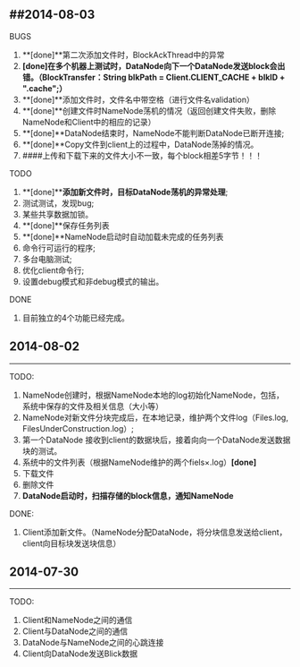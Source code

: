 ##2014-08-03
----
BUGS

1. **[done]**第二次添加文件时，BlockAckThread中的异常 
2. **[done]**在多个机器上测试时，DataNode向下一个DataNode发送block会出错。**（BlockTransfer：String blkPath = Client.CLIENT_CACHE + blkID + ".cache";）**
3. **[done]**添加文件时，文件名中带空格（进行文件名validation）
4.  **[done]**创建文件时NameNode荡机的情况（返回创建文件失败，删除NameNode和Client中的相应的记录）
5.  **[done]**DataNode结束时，NameNode不能判断DataNode已断开连接;
6.  **[done]**Copy文件到client上的过程中，DataNode荡掉的情况。
7. ####上传和下载下来的文件大小不一致，每个block相差5字节！！！

TODO

1. **[done]****添加新文件时，目标DataNode荡机的异常处理**;
2. 测试测试，发现bug;
3. 某些共享数据加锁。
4.  **[done]**保存任务列表
5.  **[done]**NameNode启动时自动加载未完成的任务列表
6. 命令行可运行的程序;
7. 多台电脑测试;
8. 优化client命令行;
9. 设置debug模式和非debug模式的输出。

DONE

1. 目前独立的4个功能已经完成。

## 2014-08-02
---
TODO:

1. NameNode创建时，根据NameNode本地的log初始化NameNode，包括，系统中保存的文件及相关信息（大小等）
2. NameNode对新文件分块完成后，在本地记录，维护两个文件log（Files.log, FilesUnderConstruction.log）;
3. 第一个DataNode 接收到client的数据块后，接着向向一个DataNode发送数据块的测试。
4. 系统中的文件列表（根据NameNode维护的两个fiels×.log）**[done]**
5. 下载文件
5. 删除文件
6. **DataNode启动时，扫描存储的block信息，通知NameNode**


DONE:

1. Client添加新文件。（NameNode分配DataNode，将分块信息发送给client，client向目标块发送块信息）
## 2014-07-30
---
TODO:

1. Client和NameNode之间的通信
2. Client与DataNode之间的通信
3. DataNode与NameNode之间的心跳连接
4. Client向DataNode发送Blick数据
